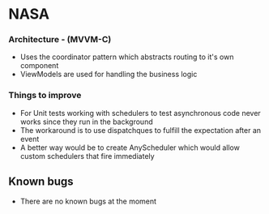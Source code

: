 # NASA
### Architecture - (MVVM-C)
- Uses the coordinator pattern which abstracts routing to it's own component
- ViewModels are used for handling the business logic
### Things to improve
- For Unit tests working with schedulers to test asynchronous code never works since they run  in the background
- The workaround is to use dispatchques to fulfill the expectation after an event
- A better way would be to create AnyScheduler which would allow custom schedulers that fire immediately 
## Known bugs
- There are no known bugs at the moment
